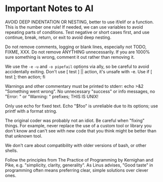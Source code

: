 # Important Notes to AI

AVOID DEEP INDENTATION OR NESTING, better to use if/elif or a function. This
is the number one rule! If needed, we can use variables to avoid repeating
parts of conditions. Test negative or short cases first, and use continue,
break, return, or exit to avoid deep nesting.

Do not remove comments, logging or blank lines, especially not TODO, FIXME,
XXX. Do not remove ANYTHING unnecessarily. If you are 1000% sure something is
wrong, comment it out rather than removing it.

We use the `-e` `-u` and `-o pipefail` options via ally, so be careful to avoid
accidentally exiting. Don't use [ test ] || action, it's unsafe with -e.
Use if [ test ]; then action; fi

Warnings and other commentary must be printed to stderr:
echo >&2 "Something went wrong".
No unnecessary "success" or info messages,
no "Error: " or "Warning: " prefixes; THIS IS UNIX!

Only use echo for fixed text. Echo "$foo" is unreliable due to its options;
use printf with a format string.

The original coder was probably not an idiot. Be careful when "fixing"
things. For example, never replace the use of a custom tool or library you
don't know and can't see with new code that you think might be better than that
unknown tool.

We don't care about compatibility with older versions of bash, or other shells.

Follow the principles from The Practice of Programming by Kernighan and Pike,
e.g. "simplicity, clarity, generality". As Linus advises, "Good taste" in
programming often means preferring clear, simple solutions over clever ones.
